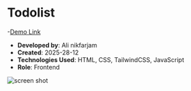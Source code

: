 # Todolist

-[Demo Link](https://alinikfarjam79.github.io/todolist/)
- **Developed by**: Ali nikfarjam
- **Created**: 2025-28-12
- **Technologies Used**: HTML, CSS, TailwindCSS, JavaScript
- **Role**: Frontend

![screen shot](https://github.com/user-attachments/assets/edf48e7f-5bbd-4956-a1d5-74ea530a332e)
